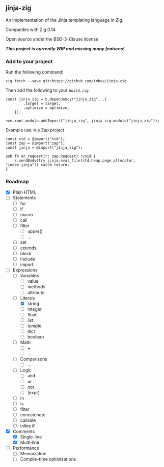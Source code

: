## jinja-zig

An implementation of the Jinja templating language in Zig.

Compatible with Zig 0.14

Open source under the BSD-3-Clause license

***This project is currently WIP and missing many features!***

### Add to your project

Run the following command:
```shell
zig fetch --save git+https://github.com/imbev/jinja-zig
```

Then add the following to your `build.zig`:

```zig
const jinja_zig = b.dependency("jinja_zig", .{
        .target = target,
        .optimize = optimize,
    });

exe.root_module.addImport("jinja_zig", jinja_zig.module("jinja_zig"));

```

Example use in a Zap project
```zig
const std = @import("std");
const zap = @import("zap");
const jinja = @import("jinja_zig");

pub fn on_request(r: zap.Request) !void {
    r.sendBody(try jinja.eval_file(std.heap.page_allocator, "index.jinja")) catch return;
}
```

### Roadmap

- [x] Plain HTML
- [ ] Statements
    - [ ] for
    - [ ] if
    - [ ] macro
    - [ ] call
    - [ ] filter
        - [ ] upper()
        - [ ] ...
    - [ ] set
    - [ ] extends
    - [ ] block
    - [ ] include
    - [ ] import
- [ ] Expressions
    - [ ] Variables
        - [ ] value
        - [ ] methods
        - [ ] attribute
    - [ ] Literals
        - [x] string
        - [ ] integer
        - [ ] float
        - [ ] list
        - [ ] tumple
        - [ ] dict
        - [ ] boolean
    - [ ] Math
        - [ ] \+
        - [ ] ...
    - [ ] Comparisons
        - [ ] ...
    - [ ] Logic
        - [ ] and
        - [ ] or
        - [ ] not
        - [ ] (expr)
    - [ ] in
    - [ ] is
    - [ ] filter
    - [ ] concatenate
    - [ ] callable
    - [ ] inline if
- [x] Comments
    - [x] Single-line
    - [x] Multi-line
- [ ] Performance
    - [ ] Memoization
    - [ ] Compile-time optimizations
